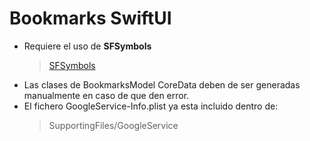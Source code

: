# Bookmarks SwiftUI

- Requiere el uso de **SFSymbols**
  > [SFSymbols](https://developer.apple.com/sf-symbols/)
- Las clases de BookmarksModel CoreData deben de ser generadas manualmente en caso de que den error.
- El fichero GoogleService-Info.plist ya esta incluido dentro de:
  > SupportingFiles/GoogleService
